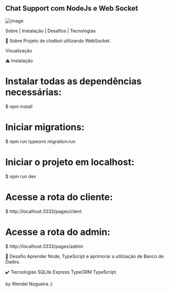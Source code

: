 ## Chat Support com NodeJs e Web Socket

![image](https://user-images.githubusercontent.com/66846993/116564666-91104980-a8db-11eb-898d-b756e5a89533.png)


Sobre   |    Instalação   |    Desafios   |    Tecnologias

💬 Sobre
Projeto de chatbot utilizando WebSocket.


Visualização

⚠️ Instalação
# Instalar todas as dependências necessárias:
$ npm install

# Iniciar migrations:
$ npm run typeorm migration:run

# Iniciar o projeto em localhost:
$ npm run dev

# Acesse a rota do cliente:
$ http://localhost:3333/pages/client

# Acesse a rota do admin:
$ http://localhost:3333/pages/admin


🚩 Desafio
Aprender Node, TypeScript e aprimorar a utilização de Banco de Dados.

✔️ Tecnologias
SQLite
Express
TypeORM
TypeScript


by Wendel Nogueira ;)
